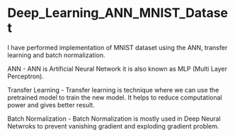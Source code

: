 # Deep_Learning_ANN_MNIST_Dataset

I have performed implementation of MNIST dataset using the ANN, transfer learning and batch normalization.

ANN -  ANN is Artificial Neural Network it is also known as MLP (Multi Layer Perceptron).

Transfer Learning  -  Transfer learning is technique where we can use the pretrained model to train the new model. It helps to reduce computational power and gives better result.

Batch Normalization  - Batch Normalization is mostly used in Deep Neural Netwroks to prevent vanishing gradient and exploding gradient problem. 
